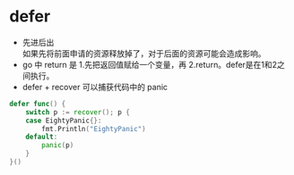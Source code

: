 # defer

- 先进后出  
如果先将前面申请的资源释放掉了，对于后面的资源可能会造成影响。
- go 中 return 是 1.先把返回值赋给一个变量，再 2.return。defer是在1和2之间执行。
- defer + recover 可以捕获代码中的 panic  
```go
defer func() {
	switch p := recover(); p {
	case EightyPanic{}:
		fmt.Println("EightyPanic")
	default:
		panic(p)
	}
}()
```
